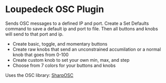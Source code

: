 # Loupedeck OSC Plugin
Sends OSC messages to a defined IP and port. Create a Set Defaults command to save a default ip and port to file. Then all buttons and knobs will send to that port and ip.
- Create basic, toggle, and momentary buttons
- Create raw knobs that send an unconstrained accumilation or a normal knob that goes from 0-100
- Create custom knob to set your own min, max, and step
- Choose from 7 colors for your buttons and knobs

Uses the OSC library: [SharpOSC](https://github.com/ValdemarOrn/SharpOSC)
